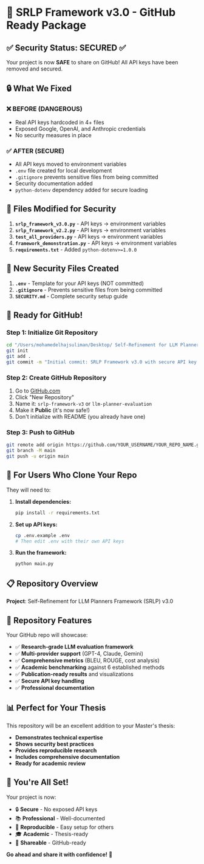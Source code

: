 # 🚀 SRLP Framework v3.0 - GitHub Ready Package

## ✅ Security Status: SECURED ✅

Your project is now **SAFE** to share on GitHub! All API keys have been removed and secured.

## 🔒 What We Fixed

### ❌ **BEFORE (DANGEROUS)**
- Real API keys hardcoded in 4+ files
- Exposed Google, OpenAI, and Anthropic credentials
- No security measures in place

### ✅ **AFTER (SECURE)**
- All API keys moved to environment variables
- `.env` file created for local development
- `.gitignore` prevents sensitive files from being committed
- Security documentation added
- `python-dotenv` dependency added for secure loading

## 📁 Files Modified for Security

1. **`srlp_framework_v3.0.py`** - API keys → environment variables
2. **`srlp_framework_v2.2.py`** - API keys → environment variables  
3. **`test_all_providers.py`** - API keys → environment variables
4. **`framework_demonstration.py`** - API keys → environment variables
5. **`requirements.txt`** - Added `python-dotenv>=1.0.0`

## 📁 New Security Files Created

1. **`.env`** - Template for your API keys (NOT committed)
2. **`.gitignore`** - Prevents sensitive files from being committed
3. **`SECURITY.md`** - Complete security setup guide

## 🚀 Ready for GitHub!

### Step 1: Initialize Git Repository
```bash
cd "/Users/mohamedelhajsuliman/Desktop/ Self-Refinement for LLM Planners Framework"
git init
git add .
git commit -m "Initial commit: SRLP Framework v3.0 with secure API key handling"
```

### Step 2: Create GitHub Repository
1. Go to [GitHub.com](https://github.com)
2. Click "New Repository"
3. Name it: `srlp-framework-v3` or `llm-planner-evaluation`
4. Make it **Public** (it's now safe!)
5. Don't initialize with README (you already have one)

### Step 3: Push to GitHub
```bash
git remote add origin https://github.com/YOUR_USERNAME/YOUR_REPO_NAME.git
git branch -M main
git push -u origin main
```

## 🔧 For Users Who Clone Your Repo

They will need to:

1. **Install dependencies:**
   ```bash
   pip install -r requirements.txt
   ```

2. **Set up API keys:**
   ```bash
   cp .env.example .env
   # Then edit .env with their own API keys
   ```

3. **Run the framework:**
   ```bash
   python main.py
   ```

## 📋 Repository Overview

**Project**: Self-Refinement for LLM Planners Framework (SRLP) v3.0

## 🎯 Repository Features

Your GitHub repo will showcase:

- ✅ **Research-grade LLM evaluation framework**
- ✅ **Multi-provider support** (GPT-4, Claude, Gemini)
- ✅ **Comprehensive metrics** (BLEU, ROUGE, cost analysis)
- ✅ **Academic benchmarking** against 6 established methods
- ✅ **Publication-ready results** and visualizations
- ✅ **Secure API key handling**
- ✅ **Professional documentation**

## 📊 Perfect for Your Thesis

This repository will be an excellent addition to your Master's thesis:

- **Demonstrates technical expertise**
- **Shows security best practices**
- **Provides reproducible research**
- **Includes comprehensive documentation**
- **Ready for academic review**

## 🎉 You're All Set!

Your project is now:
- 🔒 **Secure** - No exposed API keys
- 📚 **Professional** - Well-documented
- 🔄 **Reproducible** - Easy setup for others
- 🎓 **Academic** - Thesis-ready
- 🚀 **Shareable** - GitHub-ready

**Go ahead and share it with confidence!** 🎉